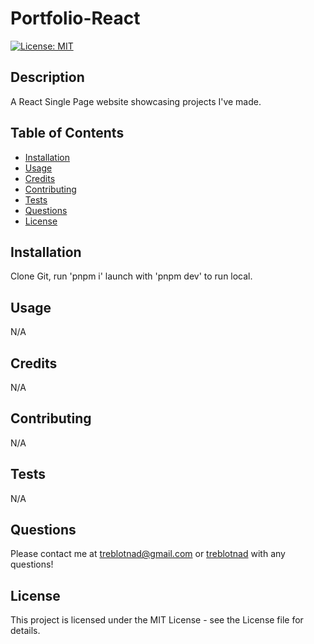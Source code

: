 # Portfolio-React
  [![License: MIT](https://img.shields.io/badge/License-MIT-yellow.svg)](https://opensource.org/licenses/MIT)
  ## Description
  A React Single Page website showcasing projects I've made.

  ## Table of Contents
  - [Installation](#installation)
  - [Usage](#usage)
  - [Credits](#credits)
  - [Contributing](#contributing)
  - [Tests](#tests)
  - [Questions](#questions)
  - [License](#license)

  ## Installation
Clone Git, run 'pnpm i' launch with 'pnpm dev' to run local.
  ## Usage
N/A
  ## Credits
N/A
  ## Contributing
N/A
  ## Tests
N/A
  ## Questions
Please contact me at [treblotnad@gmail.com](mailto:treblotnad@gmail.com) or [treblotnad](github.com/treblotnad) with any questions!
  ## License
  This project is licensed under the MIT License - see the License file for details.
  